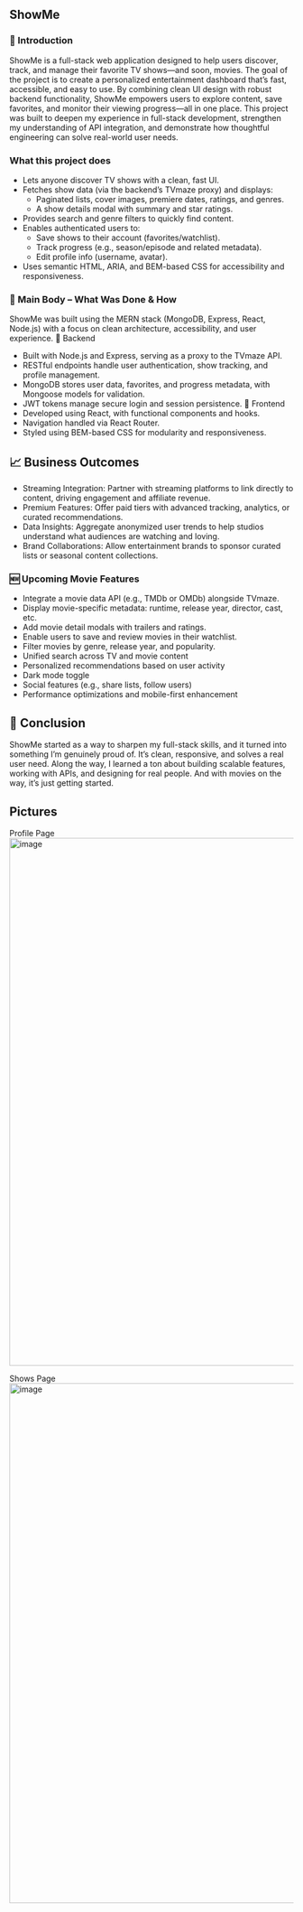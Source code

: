 ## ShowMe

### 🚀 Introduction
ShowMe is a full-stack web application designed to help users discover, track, and manage their favorite TV shows—and soon, movies. The goal of the project is to create a personalized entertainment dashboard that’s fast, accessible, and easy to use. By combining clean UI design with robust backend functionality, ShowMe empowers users to explore content, save favorites, and monitor their viewing progress—all in one place.
This project was built to deepen my experience in full-stack development, strengthen my understanding of API integration, and demonstrate how thoughtful engineering can solve real-world user needs.

### What this project does
- Lets anyone discover TV shows with a clean, fast UI.
- Fetches show data (via the backend’s TVmaze proxy) and displays:
  - Paginated lists, cover images, premiere dates, ratings, and genres.
  - A show details modal with summary and star ratings.
- Provides search and genre filters to quickly find content.
- Enables authenticated users to:
  - Save shows to their account (favorites/watchlist).
  - Track progress (e.g., season/episode and related metadata).
  - Edit profile info (username, avatar).
- Uses semantic HTML, ARIA, and BEM-based CSS for accessibility and responsiveness.

### 🔧 Main Body – What Was Done & How
ShowMe was built using the MERN stack (MongoDB, Express, React, Node.js) with a focus on clean architecture, accessibility, and user experience.
🧠 Backend
- Built with Node.js and Express, serving as a proxy to the TVmaze API.
- RESTful endpoints handle user authentication, show tracking, and profile management.
- MongoDB stores user data, favorites, and progress metadata, with Mongoose models for validation.
- JWT tokens manage secure login and session persistence.
🎨 Frontend
- Developed using React, with functional components and hooks.
- Navigation handled via React Router.
- Styled using BEM-based CSS for modularity and responsiveness.

## 📈 Business Outcomes
- Streaming Integration: Partner with streaming platforms to link directly to content, driving engagement and affiliate revenue.
- Premium Features: Offer paid tiers with advanced tracking, analytics, or curated recommendations.
- Data Insights: Aggregate anonymized user trends to help studios understand what audiences are watching and loving.
- Brand Collaborations: Allow entertainment brands to sponsor curated lists or seasonal content collections.


 ### 🆕 Upcoming Movie Features
- Integrate a movie data API (e.g., TMDb or OMDb) alongside TVmaze.
- Display movie-specific metadata: runtime, release year, director, cast, etc.
- Add movie detail modals with trailers and ratings.
- Enable users to save and review movies in their watchlist.
- Filter movies by genre, release year, and popularity.
- Unified search across TV and movie content
- Personalized recommendations based on user activity
- Dark mode toggle
- Social features (e.g., share lists, follow users)
- Performance optimizations and mobile-first enhancement

## 🏁 Conclusion
ShowMe started as a way to sharpen my full-stack skills, and it turned into something I’m genuinely proud of. It’s clean, responsive, and solves a real user need. Along the way, I learned a ton about building scalable features, working with APIs, and designing for real people. And with movies on the way, it’s just getting started.


  ## Pictures
  Profile Page
<img width="1914" height="935" alt="image" src="https://github.com/user-attachments/assets/372dc5f4-3bc2-4df6-8961-93a17c0f5325" />

Shows Page
<img width="1903" height="921" alt="image" src="https://github.com/user-attachments/assets/b5bd3101-69de-469e-942c-c70dc3fd3d9f" />


